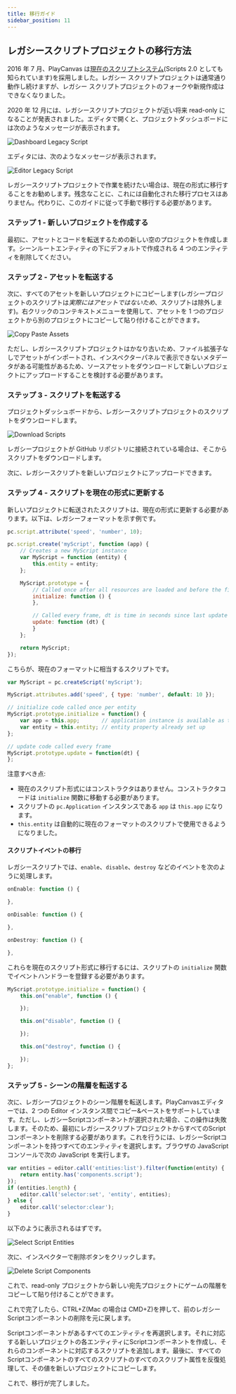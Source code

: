 ```yaml
---
title: 移行ガイド
sidebar_position: 11
---
```


## レガシースクリプトプロジェクトの移行方法

2016 年 7 月、PlayCanvas は[現在のスクリプトシステム][1](Scripts 2.0 としても知られています)を採用しました。レガシー スクリプトプロジェクトは通常通り動作し続けますが、レガシー スクリプトプロジェクトのフォークや新規作成はできなくなりました。

2020 年 12 月には、レガシースクリプトプロジェクトが近い将来 read-only になることが発表されました。エディタで開くと、プロジェクトダッシュボードには次のようなメッセージが表示されます。

![Dashboard Legacy Script](/images/user-manual/scripting/migration-guide/dashboard-warning.png)

エディタには、次のようなメッセージが表示されます。

![Editor Legacy Script](/images/user-manual/scripting/migration-guide/editor-warning.png)

レガシースクリプトプロジェクトで作業を続けたい場合は、現在の形式に移行することをお勧めします。残念なことに、これには自動化された移行プロセスはありません。代わりに、このガイドに従って手動で移行する必要があります。

### ステップ 1 - 新しいプロジェクトを作成する

最初に、アセットとコードを転送するための新しい空のプロジェクトを作成します。シーンルートエンティティの下にデフォルトで作成される 4 つのエンティティを削除してください。

### ステップ 2 - アセットを転送する

次に、すべてのアセットを新しいプロジェクトにコピーします(レガシープロジェクトのスクリプトは*実際にはアセットではないため*、スクリプトは除外します)。右クリックのコンテキストメニューを使用して、アセットを 1 つのプロジェクトから別のプロジェクトにコピーして貼り付けることができます。

![Copy Paste Assets](/images/user-manual/scripting/migration-guide/copy-assets.png)

ただし、レガシースクリプトプロジェクトはかなり古いため、ファイル拡張子なしでアセットがインポートされ、インスペクターパネルで表示できないメタデータがある可能性があるため、ソースアセットをダウンロードして新しいプロジェクトにアップロードすることを検討する必要があります。

### ステップ 3 - スクリプトを転送する

プロジェクトダッシュボードから、レガシースクリプトプロジェクトのスクリプトをダウンロードします。

![Download Scripts](/images/user-manual/scripting/migration-guide/download-scripts.png)

レガシープロジェクトが GitHub リポジトリに接続されている場合は、そこからスクリプトをダウンロードします。

次に、レガシースクリプトを新しいプロジェクトにアップロードできます。

### ステップ 4 - スクリプトを現在の形式に更新する

新しいプロジェクトに転送されたスクリプトは、現在の形式に更新する必要があります。以下は、レガシーフォーマットを示す例です。

```javascript
pc.script.attribute('speed', 'number', 10);

pc.script.create('myScript', function (app) {
    // Creates a new MyScript instance
    var MyScript = function (entity) {
        this.entity = entity;
    };

    MyScript.prototype = {
        // Called once after all resources are loaded and before the first update
        initialize: function () {
        },

        // Called every frame, dt is time in seconds since last update
        update: function (dt) {
        }
    };

    return MyScript;
});
```

こちらが、現在のフォーマットに相当するスクリプトです。

```javascript
var MyScript = pc.createScript('myScript');

MyScript.attributes.add('speed', { type: 'number', default: 10 });

// initialize code called once per entity
MyScript.prototype.initialize = function() {
    var app = this.app;       // application instance is available as this.app
    var entity = this.entity; // entity property already set up
};

// update code called every frame
MyScript.prototype.update = function(dt) {
};
```

注意すべき点:
* 現在のスクリプト形式にはコンストラクタはありません。コンストラクタコードは `initialize` 関数に移動する必要があります。
* スクリプトの `pc.Application` インスタンスである `app` は `this.app` になります。
* `this.entity` は自動的に現在のフォーマットのスクリプトで使用できるようになりました。

#### スクリプトイベントの移行

レガシースクリプトでは、`enable`、`disable`、`destroy` などのイベントを次のように処理します。

```javascript
onEnable: function () {

},

onDisable: function () {

},

onDestroy: function () {

},
```

これらを現在のスクリプト形式に移行するには、スクリプトの `initialize` 関数でイベントハンドラーを登録する必要があります。

```javascript
MyScript.prototype.initialize = function() {
    this.on("enable", function () {

    });

    this.on("disable", function () {

    });

    this.on("destroy", function () {

    });
};
```

### ステップ 5 - シーンの階層を転送する

次に、レガシープロジェクトのシーン階層を転送します。PlayCanvasエディターでは、2 つの Editor インスタンス間でコピー&ペーストをサポートしています。ただし、レガシーScriptコンポーネントが選択された場合、この操作は失敗します。そのため、最初にレガシースクリプトプロジェクトからすべてのScriptコンポーネントを削除する必要があります。これを行うには、レガシーScriptコンポーネントを持つすべてのエンティティを選択します。ブラウザの JavaScript コンソールで次の JavaScript を実行します。

```javascript
var entities = editor.call('entities:list').filter(function(entity) {
    return entity.has('components.script');
});
if (entities.length) {
    editor.call('selector:set', 'entity', entities);
} else {
    editor.call('selector:clear');
}
```

以下のように表示されるはずです。

![Select Script Entities](/images/user-manual/scripting/migration-guide/select-script-entities.png)

次に、インスペクターで削除ボタンをクリックします。

![Delete Script Components](/images/user-manual/scripting/migration-guide/delete-script-components.png)

これで、read-only プロジェクトから新しい宛先プロジェクトにゲームの階層をコピーして貼り付けることができます。

これで完了したら、CTRL+Z(Mac の場合は CMD+Z)を押して、前のレガシーScriptコンポーネントの削除を元に戻します。

Scriptコンポーネントがあるすべてのエンティティを再選択します。それに対応する新しいプロジェクトの各エンティティにScriptコンポーネントを作成し、それらのコンポーネントに対応するスクリプトを追加します。最後に、すべてのScriptコンポーネントのすべてのスクリプトのすべてのスクリプト属性を反復処理して、その値を新しいプロジェクトにコピーします。

これで、移行が完了しました。

[1]: https://blog.playcanvas.com/playcanvas-scripts-2-0/
